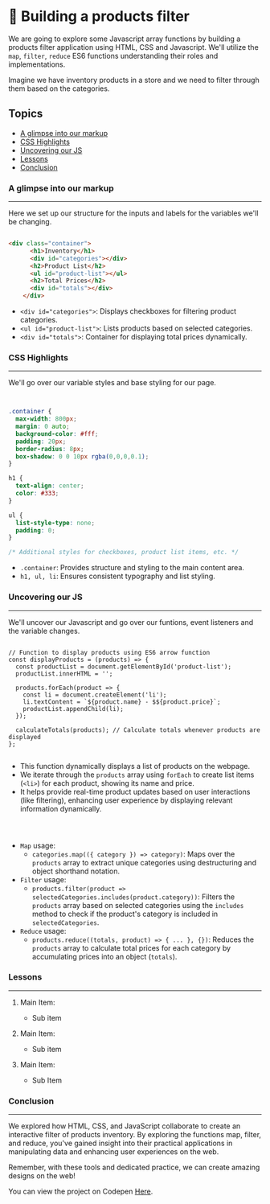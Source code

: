 # 🏪 Building a products filter

We are going to explore some Javascript array functions by building a products filter application using HTML, CSS and Javascript. We'll utilize the `map`, `filter`, `reduce` ES6 functions understanding their roles and implementations.

Imagine we have inventory products in a store and we need to filter through them based on the categories.

## Topics
- [A glimpse into our markup](#a-glimpse-into-our-markup)
- [CSS Highlights](#css-highlights)
- [Uncovering our JS](#uncovering-our-js)
- [Lessons](#lessons)
- [Conclusion](#conclusion)

### A glimpse into our markup

___

Here we set up our structure for the inputs and labels for the variables we'll be changing.

```HTML

<div class="container">
      <h1>Inventory</h1>
      <div id="categories"></div>
      <h2>Product List</h2>
      <ul id="product-list"></ul>
      <h2>Total Prices</h2>
      <div id="totals"></div>
    </div>

```

- `<div id="categories">`: Displays checkboxes for filtering product categories.
- `<ul id="product-list">`: Lists products based on selected categories.
- `<div id="totals">`: Container for displaying total prices dynamically.


### CSS Highlights

___

We'll go over our variable styles and base styling for our page.


```CSS


.container {
  max-width: 800px;
  margin: 0 auto;
  background-color: #fff;
  padding: 20px;
  border-radius: 8px;
  box-shadow: 0 0 10px rgba(0,0,0,0.1);
}

h1 {
  text-align: center;
  color: #333;
}

ul {
  list-style-type: none;
  padding: 0;
}

/* Additional styles for checkboxes, product list items, etc. */


```

- `.container`: Provides structure and styling to the main content area.
- `h1, ul, li`: Ensures consistent typography and list styling.

### Uncovering our JS

___

We'll uncover our Javascript and go over our funtions, event listeners and the variable changes.

```JS

// Function to display products using ES6 arrow function
const displayProducts = (products) => {
  const productList = document.getElementById('product-list');
  productList.innerHTML = '';

  products.forEach(product => {
    const li = document.createElement('li');
    li.textContent = `${product.name} - $${product.price}`;
    productList.appendChild(li);
  });

  calculateTotals(products); // Calculate totals whenever products are displayed
};


```

- This function dynamically displays a list of products on the webpage.
- We iterate through the `products` array using `forEach` to create list items (`<li>`) for each product, showing its name and price.
- It helps provide real-time product updates based on user interactions (like filtering), enhancing user experience by displaying relevant information dynamically.

```JS



```


- `Map` usage:
    - `categories.map(({ category }) => category)`: Maps over the `products` array to extract unique categories using destructuring and object shorthand notation.
- `Filter` usage:
    - `products.filter(product => selectedCategories.includes(product.category))`: Filters the `products` array based on selected categories using the `includes` method to check if the product's category is included in `selectedCategories`.
- `Reduce` usage:
    - `products.reduce((totals, product) => { ... }, {})`: Reduces the `products` array to calculate total prices for each category by accumulating prices into an object (`totals`).


### Lessons
___

1. Main Item:
    - Sub item

2. Main Item:
    - Sub item

3. Main Item:
    - Sub Item

### Conclusion
___

We explored how HTML, CSS, and JavaScript collaborate to create an interactive filter of products inventory. By exploring the functions map, filter, and reduce, you've gained insight into their practical applications in manipulating data and enhancing user experiences on the web.

Remember, with these tools and dedicated practice, we can create amazing designs on the web!

You can view the project on Codepen [Here](). 
